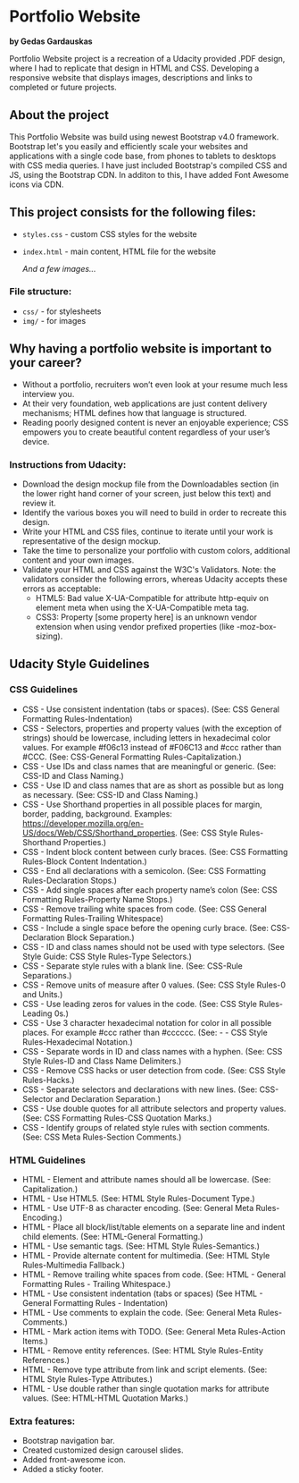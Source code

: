 # Portfolio Website

**by Gedas Gardauskas**

Portfolio Website project is a recreation of a Udacity provided .PDF design, where I had to replicate that design in HTML and CSS. Developing a responsive website that displays images, descriptions and links to completed or future projects.

## About the project

This Portfolio Website was build using newest Bootstrap v4.0 framework. Bootstrap let's you easily and efficiently scale your websites and applications with a single code base, from phones to tablets to desktops with CSS media queries. I have just included Bootstrap's compiled CSS and JS, using the Bootstrap CDN. In additon to this, I have added Font Awesome icons via CDN.

## This project consists for the following files:

- `styles.css` - custom CSS styles for the website
- `index.html` - main content, HTML file for the website

  *And a few images...*

### File structure:

- `css/` - for stylesheets
- `img/` - for images

## Why having a portfolio website is important to your career?

- Without a portfolio, recruiters won’t even look at your resume much less interview you.
- At their very foundation, web applications are just content delivery mechanisms; HTML defines how that language is structured.
- Reading poorly designed content is never an enjoyable experience; CSS empowers you to create beautiful content regardless of your user’s device.

### Instructions from Udacity:

- Download the design mockup file from the Downloadables section (in the lower right hand corner of your screen, just below this text) and review it.
- Identify the various boxes you will need to build in order to recreate this design.
- Write your HTML and CSS files, continue to iterate until your work is representative of the design mockup.
- Take the time to personalize your portfolio with custom colors, additional content and your own images.
- Validate your HTML and CSS against the W3C's Validators. Note: the validators consider the following errors, whereas Udacity accepts these errors as acceptable:
  - HTML5: Bad value X-UA-Compatible for attribute http-equiv on element meta when using the X-UA-Compatible meta tag.
  - CSS3: Property [some property here] is an unknown vendor extension when using vendor prefixed properties (like -moz-box-sizing).
  
## Udacity Style Guidelines

### CSS Guidelines

- CSS - Use consistent indentation (tabs or spaces). (See: CSS General Formatting Rules-Indentation)
- CSS - Selectors, properties and property values (with the exception of strings) should be lowercase, including letters in hexadecimal color values. For example #f06c13 instead of #F06C13 and #ccc rather than #CCC. (See: CSS-General Formatting Rules-Capitalization.)
- CSS - Use IDs and class names that are meaningful or generic. (See: CSS-ID and Class Naming.)
- CSS - Use ID and class names that are as short as possible but as long as necessary. (See: CSS-ID and Class Naming.)
- CSS - Use Shorthand properties in all possible places for margin, border, padding, background. Examples: https://developer.mozilla.org/en-US/docs/Web/CSS/Shorthand_properties. (See: CSS Style Rules-Shorthand Properties.)
- CSS - Indent block content between curly braces. (See: CSS Formatting Rules-Block Content Indentation.)
- CSS - End all declarations with a semicolon. (See: CSS Formatting Rules-Declaration Stops.)
- CSS - Add single spaces after each property name’s colon (See: CSS Formatting Rules-Property Name Stops.)
- CSS - Remove trailing white spaces from code. (See: CSS General Formatting Rules-Trailing Whitespace)
- CSS - Include a single space before the opening curly brace. (See: CSS-Declaration Block Separation.)
- CSS - ID and class names should not be used with type selectors. (See Style Guide: CSS Style Rules-Type Selectors.)
- CSS - Separate style rules with a blank line. (See: CSS-Rule Separations.)
- CSS - Remove units of measure after 0 values. (See: CSS Style Rules-0 and Units.)
- CSS - Use leading zeros for values in the code. (See: CSS Style Rules-Leading 0s.)
- CSS - Use 3 character hexadecimal notation for color in all possible places. For example #ccc rather than #cccccc. (See: - - CSS Style Rules-Hexadecimal Notation.)
- CSS - Separate words in ID and class names with a hyphen. (See: CSS Style Rules-ID and Class Name Delimiters.)
- CSS - Remove CSS hacks or user detection from code. (See: CSS Style Rules-Hacks.)
- CSS - Separate selectors and declarations with new lines. (See: CSS-Selector and Declaration Separation.)
- CSS - Use double quotes for all attribute selectors and property values. (See: CSS Formatting Rules-CSS Quotation Marks.)
- CSS - Identify groups of related style rules with section comments. (See: CSS Meta Rules-Section Comments.)

### HTML Guidelines
- HTML - Element and attribute names should all be lowercase. (See: Capitalization.)
- HTML - Use HTML5. (See: HTML Style Rules-Document Type.)
- HTML - Use UTF-8 as character encoding. (See: General Meta Rules-Encoding.)
- HTML - Place all block/list/table elements on a separate line and indent child elements. (See: HTML-General Formatting.)
- HTML - Use semantic tags. (See: HTML Style Rules-Semantics.)
- HTML - Provide alternate content for multimedia. (See: HTML Style Rules-Multimedia Fallback.)
- HTML - Remove trailing white spaces from code. (See: HTML - General Formatting Rules - Trailing Whitespace.)
- HTML - Use consistent indentation (tabs or spaces) (See HTML - General Formatting Rules - Indentation)
- HTML - Use comments to explain the code. (See: General Meta Rules-Comments.)
- HTML - Mark action items with TODO. (See: General Meta Rules-Action Items.)
- HTML - Remove entity references. (See: HTML Style Rules-Entity References.)
- HTML - Remove type attribute from link and script elements. (See: HTML Style Rules-Type Attributes.)
- HTML - Use double rather than single quotation marks for attribute values. (See: HTML-HTML Quotation Marks.)

### Extra features:

- Bootstrap navigation bar.
- Created customized design carousel slides.
- Added front-awesome icon.
- Added a sticky footer.
